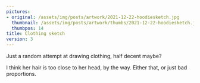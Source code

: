 ```yaml
---
pictures:
- original: /assets/img/posts/artwork/2021-12-22-hoodiesketch.jpg
  thumbnail: /assets/img/posts/artwork/thumbs/2021-12-22-hoodiesketch.jpg
  thumbpos: 14
title: Clothing sketch
version: 3
---
```

Just a random attempt at drawing clothing, half decent maybe?

I think her hair is too close to her head, by the way. Either that, or just bad proportions.
